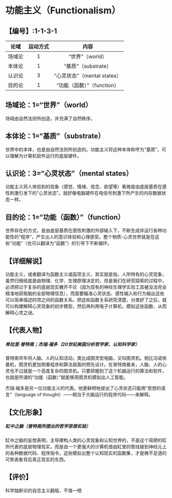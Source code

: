 # 功能主义（Functionalism）
## 【编号】:1-1-3-1
| 论域 | 运动方式           | 内容 |
|:----:|:----------------:|:----:|
| 场域论   | 1|  “世界”（world）  |
| 本体论   | 1|  “基质”（substrate）  |
| 认识论   | 3|  “心灵状态”（mental states）  |
| 目的论   | 1|  “功能（函数）”（function）  |

## 场域论：1=“世界”（world）
场域由自然法则所创造，并充满了自然秩序。
## 本体论：1=“基质”（substrate）
世界中的本体，也是由自然法则所创造的。功能主义将这种本体称呼为“基质”，可以理解为计算机软件运行的底层硬件。
## 认识论：3=“心灵状态”（mental states）
功能主义将人体验到的现象（感觉、情绪、信念、欲望等）看做是由底层基质在感性刺激引发下的“心灵状态”。就好像电脑硬件在电信号刺激下所产生的内存数据状态一样。
## 目的论：1=“功能（函数）”（function）
世界存在的方式，是由底层基质在感性刺激的外部输入下，不断生成并运行各种功能性的“程序”，产生出人的意识体验和心理感受。整个物质-心灵世界就是在这些“功能”（也可以翻译为“函数”）的引导下不断循环。
## 【详细解说】
功能主义，或者翻译为函数主义或函项主义，其实就是指，人所特有的心灵现象，虽然归根结底是由物理、化学、生理原理决定的，但是我们在研究探索的过程中，必须把过于复杂的底层现实撇开不论（因为现有的神经生理学实验工具被没法完全精准地获取脑的全部物理信息），而首要瞄准心灵状态、感性输入和行为输出这些可以简单描述的项之间的函数关系。把这些函数关系研究清楚，分类好了之后，就可以构建解释心灵现象的初步模型，然后再利用电子计算机，模拟这些函数，从而解释心灵之谜。

## 【代表人物】
##### 希拉里·普特南；杰瑞·福多（20世纪美国分析哲学家、认知科学家）

普特南早年将人脑、人的认知活动，类比成图灵型电脑，又叫图灵机。相比冯诺依曼机，图灵机更加侧重程序和算法层面的预先设计。在普特南看来，人脑、人的心灵也不过就是一个高度复杂的图灵机。只要把握到了这个机器运行的算法和软件，也就是所谓的“功能（函数）”就能够用图灵机模拟出人工智能。

杰瑞·福多是另一位功能主义的代表。他更鲜明地提出了心灵状态只能用“思想的语言”（language of thought）——相当于大脑运行的程序代码——来解释。

## 【文化形象】
##### 缸中之脑（普特南所提出的哲学思想实验）
缸中之脑的妄想表明，主导建构人类的心灵现象和认知世界的，不是这个简陋的缸所代表的底层物理现实，而是由一个更强大的计算机借由缸里的管线接到神经元上的各种数据代码、程序指令，这些模拟出整个认知现实的函数集，才是微不足道的可笑表象背后真正现实的东西。
## 【评价】
科学独断论的自恋主义翻版，不值一哂
